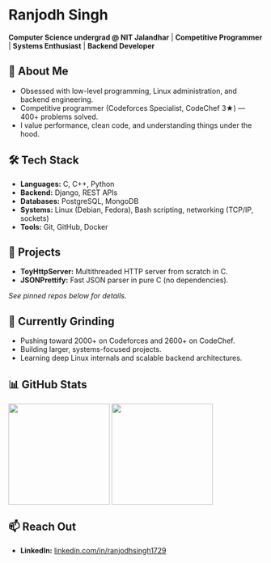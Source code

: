 # Ranjodh Singh
**Computer Science undergrad @ NIT Jalandhar** | **Competitive Programmer** | **Systems Enthusiast** | **Backend Developer**


## 🚀 About Me
- Obsessed with low-level programming, Linux administration, and backend engineering.
- Competitive programmer (Codeforces Specialist, CodeChef 3★) — 400+ problems solved.
- I value performance, clean code, and understanding things under the hood.


## 🛠 Tech Stack
- **Languages:** C, C++, Python
- **Backend:** Django, REST APIs
- **Databases:** PostgreSQL, MongoDB
- **Systems:** Linux (Debian, Fedora), Bash scripting, networking (TCP/IP, sockets)
- **Tools:** Git, GitHub, Docker


## 🧩 Projects
- **ToyHttpServer:** Multithreaded HTTP server from scratch in C.
- **JSONPrettify:** Fast JSON parser in pure C (no dependencies).

*See pinned repos below for details.*


## 🎯 Currently Grinding
- Pushing toward 2000+ on Codeforces and 2600+ on CodeChef.
- Building larger, systems-focused projects.
- Learning deep Linux internals and scalable backend architectures.


## 📊 GitHub Stats
<span><img height=200 align="center" src="https://github-readme-stats.vercel.app/api?username=ranjodhsingh1729&show_icons=true&include_all_commits=true&count_private=true" /></span>
<span><img height=200 align="center" src="https://github-readme-stats.vercel.app/api/top-langs?username=ranjodhsingh1729&include_all_commits=true&count_private=true&layout=compact" /></span>


## 📫 Reach Out
- **LinkedIn:** [linkedin.com/in/ranjodhsingh1729](https://linkedin.com/in/ranjodhsingh1729)
